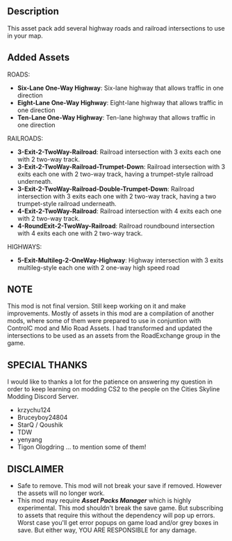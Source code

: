 ## Description
This asset pack add several highway roads and railroad intersections to use in your map.

## Added Assets

ROADS:
* **Six-Lane One-Way Highway**: Six-lane highway that allows traffic in one direction
* **Eight-Lane One-Way Highway**: Eight-lane highway that allows traffic in one direction
* **Ten-Lane One-Way Highway**: Ten-lane highway that allows traffic in one direction

RAILROADS:
* **3-Exit-2-TwoWay-Railroad**: Railroad intersection with 3 exits each one with 2 two-way track.
* **3-Exit-2-TwoWay-Railroad-Trumpet-Down**: Railroad intersection with 3 exits each one with 2 two-way track, having a trumpet-style railroad underneath.
* **3-Exit-2-TwoWay-Railroad-Double-Trumpet-Down**: Railroad intersection with 3 exits each one with 2 two-way track, having a two trumpet-style railroad underneath.
* **4-Exit-2-TwoWay-Railroad**: Railroad intersection with 4 exits each one with 2 two-way track.
* **4-RoundExit-2-TwoWay-Railroad**: Railroad roundbound intersection with 4 exits each one with 2 two-way track.

HIGHWAYS:
* **5-Exit-Multileg-2-OneWay-Highway**: Highway intersection with 3 exits multileg-style each one with 2 one-way high speed road

## NOTE
This mod is not final version. Still keep working on it and make improvements.
Mostly of assets in this mod are a compilation of another mods, where some of them were prepared to use in conjuntion with ControlC mod and Mio Road Assets.
I had transformed and updated the intersections to be used as an assets from the RoadExchange group in the game.

## SPECIAL THANKS
I would like to thanks a lot for the patience on answering my question in order to keep learning on modding CS2 to the people on the Cities Skyline Modding Discord Server.
* krzychu124
* Bruceyboy24804
* StarQ / Qoushik
* TDW
* yenyang
* Tigon Ologdring
... to mention some of them!

## DISCLAIMER
* Safe to remove. This mod will not break your save if removed. However the assets will no longer work.
* This mod may require ***Asset Packs Manager*** which is highly experimental. This mod shouldn't break the save game. But subscribing to assets that require this without the dependency will pop up errors. Worst case you'll get error popups on game load and/or grey boxes in save. But either way, YOU ARE RESPONSIBLE for any damage.